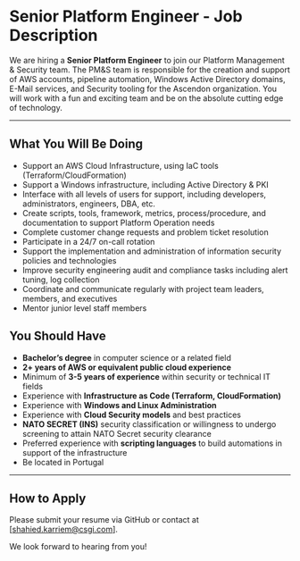 # Senior Platform Engineer - Job Description

We are hiring a **Senior Platform Engineer** to join our Platform Management & Security team. The PM&S team is responsible for the creation and support of AWS accounts, pipeline automation, Windows Active Directory domains, E-Mail services, and Security tooling for the Ascendon organization. You will work with a fun and exciting team and be on the absolute cutting edge of technology. 

---

## What You Will Be Doing

- Support an AWS Cloud Infrastructure, using IaC tools (Terraform/CloudFormation)
- Support a Windows infrastructure, including Active Directory & PKI
- Interface with all levels of users for support, including developers, administrators, engineers, DBA, etc.
- Create scripts, tools, framework, metrics, process/procedure, and documentation to support Platform Operation needs
- Complete customer change requests and problem ticket resolution
- Participate in a 24/7 on-call rotation
- Support the implementation and administration of information security policies and technologies
- Improve security engineering audit and compliance tasks including alert tuning, log collection
- Coordinate and communicate regularly with project team leaders, members, and executives
- Mentor junior level staff members

## You Should Have

- **Bachelor’s degree** in computer science or a related field
- **2+ years of AWS or equivalent public cloud experience**
- Minimum of **3-5 years of experience** within security or technical IT fields
- Experience with **Infrastructure as Code (Terraform, CloudFormation)**
- Experience with **Windows and Linux Administration**
- Experience with **Cloud Security models** and best practices
- **NATO SECRET (INS)** security classification or willingness to undergo screening to attain NATO Secret security clearance
- Preferred experience with **scripting languages** to build automations in support of the infrastructure
- Be located in Portugal

---

## How to Apply

Please submit your resume via GitHub or contact at [shahied.karriem@csgi.com].

We look forward to hearing from you!
